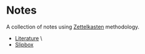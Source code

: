 # Notes

A collection of notes using [Zettelkasten](https://en.wikipedia.org/wiki/Zettelkasten) methodology.

- [Literature]() \
- [Slipbox]()